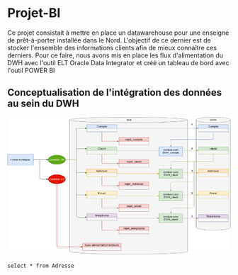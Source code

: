 # Projet-BI

Ce projet consistait à mettre en place un datawarehouse pour une enseigne de prêt-à-porter installée dans le Nord.
L'objectif de ce dernier est de stocker l'ensemble des informations clients afin de mieux connaître ces derniers.
Pour ce faire, nous avons mis en place les flux d'alimentation du DWH avec l'outil ELT Oracle Data Integrator et créé un tableau de bord avec l'outil POWER BI

## Conceptualisation de l'intégration des données au sein du DWH

![alt text](https://github.com/cedric-ebia/Projet-BI/blob/main/Test%20concept.png?raw=true)


```
select * from Adresse
```
